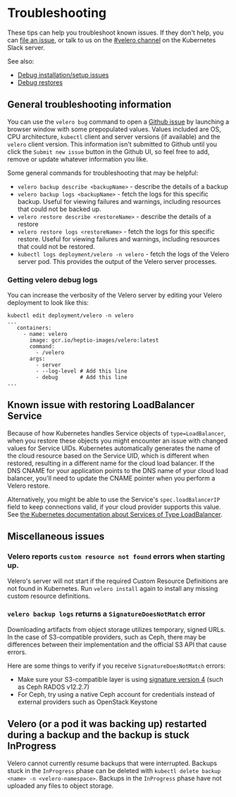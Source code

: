 # Troubleshooting

These tips can help you troubleshoot known issues. If they don't help, you can [file an issue][4], or talk to us on the [#velero channel][25] on the Kubernetes Slack server.

See also:

- [Debug installation/setup issues][2]
- [Debug restores][1]

## General troubleshooting information

You can use the `velero bug` command to open a [Github issue][4] by launching a browser window with some prepopulated values. Values included are OS, CPU architecture, `kubectl` client and server versions (if available) and the `velero` client version. This information isn't submitted to Github until you click the `Submit new issue` button in the Github UI, so feel free to add, remove or update whatever information you like.

Some general commands for troubleshooting that may be helpful:

* `velero backup describe <backupName>` - describe the details of a backup
* `velero backup logs <backupName>` - fetch the logs for this specific backup. Useful for viewing failures and warnings, including resources that could not be backed up.
* `velero restore describe <restoreName>` - describe the details of a restore
* `velero restore logs <restoreName>` - fetch the logs for this specific restore. Useful for viewing failures and warnings, including resources that could not be restored.
* `kubectl logs deployment/velero -n velero` - fetch the logs of the Velero server pod. This provides the output of the Velero server processes.

### Getting velero debug logs

You can increase the verbosity of the Velero server by editing your Velero deployment to look like this:


```
kubectl edit deployment/velero -n velero
...
   containers:
     - name: velero
       image: gcr.io/heptio-images/velero:latest
       command:
         - /velero
       args:
         - server
         - --log-level # Add this line
         - debug       # Add this line
...
```

## Known issue with restoring LoadBalancer Service

Because of how Kubernetes handles Service objects of `type=LoadBalancer`, when you restore these objects you might encounter an issue with changed values for Service UIDs. Kubernetes automatically generates the name of the cloud resource based on the Service UID, which is different when restored, resulting in a different name for the cloud load balancer. If the DNS CNAME for your application points to the DNS name of your cloud load balancer, you'll need to update the CNAME pointer when you perform a Velero restore.

Alternatively, you might be able to use the Service's `spec.loadBalancerIP` field to keep connections valid, if your cloud provider supports this value. See [the Kubernetes documentation about Services of Type LoadBalancer](https://kubernetes.io/docs/concepts/services-networking/service/#loadbalancer).

## Miscellaneous issues

### Velero reports `custom resource not found` errors when starting up.

Velero's server will not start if the required Custom Resource Definitions are not found in Kubernetes. Run `velero install` again to install any missing custom resource definitions.

### `velero backup logs` returns a `SignatureDoesNotMatch` error

Downloading artifacts from object storage utilizes temporary, signed URLs. In the case of S3-compatible
providers, such as Ceph, there may be differences between their implementation and the official S3
API that cause errors.

Here are some things to verify if you receive `SignatureDoesNotMatch` errors:

  * Make sure your S3-compatible layer is using [signature version 4][5] (such as Ceph RADOS v12.2.7)
  * For Ceph, try using a native Ceph account for credentials instead of external providers such as OpenStack Keystone

## Velero (or a pod it was backing up) restarted during a backup and the backup is stuck InProgress

Velero cannot currently resume backups that were interrupted. Backups stuck in the `InProgress` phase can be deleted with `kubectl delete backup <name> -n <velero-namespace>`.
Backups in the `InProgress` phase have not uploaded any files to object storage.


[1]: debugging-restores.md
[2]: debugging-install.md
[4]: https://github.com/vmware-tanzu/velero/issues
[5]: https://docs.aws.amazon.com/AmazonS3/latest/API/sig-v4-authenticating-requests.html
[25]: https://kubernetes.slack.com/messages/velero
